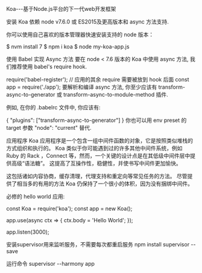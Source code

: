 Koa---基于Node.js平台的下一代web开发框架

安装
Koa 依赖 node v7.6.0 或 ES2015及更高版本和 async 方法支持.

你可以使用自己喜欢的版本管理器快速安装支持的 node 版本：

$ nvm install 7
$ npm i koa
$ node my-koa-app.js


使用 Babel 实现 Async 方法
要在 node < 7.6 版本的 Koa 中使用 async 方法, 我们推荐使用 babel's require hook.


require('babel-register');
// 应用的其余 require 需要被放到 hook 后面
const app = require('./app');
要解析和编译 async 方法, 你至少应该有 transform-async-to-generator 或 transform-async-to-module-method 插件.

例如, 在你的 .babelrc 文件中, 你应该有:

{
  "plugins": ["transform-async-to-generator"]
}
你也可以用 env preset 的 target 参数 "node": "current" 替代.

应用程序
Koa 应用程序是一个包含一组中间件函数的对象，它是按照类似堆栈的方式组织和执行的。 Koa 类似于你可能遇到过的许多其他中间件系统，例如 Ruby 的 Rack ，Connect 等，然而，一个关键的设计点是在其低级中间件层中提供高级“语法糖”。 这提高了互操作性，稳健性，并使书写中间件更加愉快。

这包括诸如内容协商，缓存清理，代理支持和重定向等常见任务的方法。 尽管提供了相当多的有用的方法 Koa 仍保持了一个很小的体积，因为没有捆绑中间件。

必修的 hello world 应用:

const Koa = require('koa');
const app = new Koa();

app.use(async ctx => {
  ctx.body = 'Hello World';
});

app.listen(3000);

安装supervisor用来监听服务，不需要每次都重启服务
npm install supervisor --save 

运行命令
supervisor --harmony app
